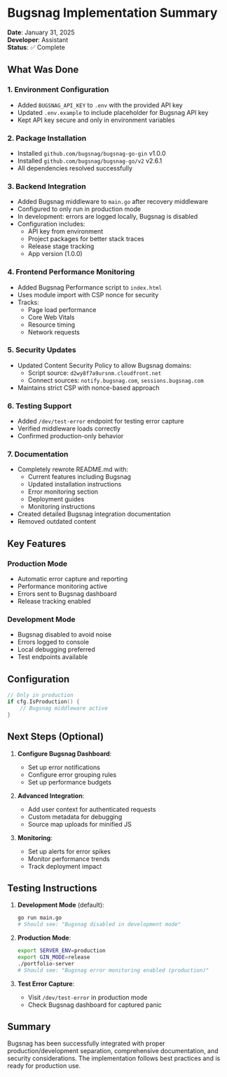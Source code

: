 # Bugsnag Implementation Summary

**Date**: January 31, 2025  
**Developer**: Assistant  
**Status**: ✅ Complete

## What Was Done

### 1. Environment Configuration
- Added `BUGSNAG_API_KEY` to `.env` with the provided API key
- Updated `.env.example` to include placeholder for Bugsnag API key
- Kept API key secure and only in environment variables

### 2. Package Installation
- Installed `github.com/bugsnag/bugsnag-go-gin` v1.0.0
- Installed `github.com/bugsnag/bugsnag-go/v2` v2.6.1
- All dependencies resolved successfully

### 3. Backend Integration
- Added Bugsnag middleware to `main.go` after recovery middleware
- Configured to only run in production mode
- In development: errors are logged locally, Bugsnag is disabled
- Configuration includes:
  - API key from environment
  - Project packages for better stack traces
  - Release stage tracking
  - App version (1.0.0)

### 4. Frontend Performance Monitoring
- Added Bugsnag Performance script to `index.html`
- Uses module import with CSP nonce for security
- Tracks:
  - Page load performance
  - Core Web Vitals
  - Resource timing
  - Network requests

### 5. Security Updates
- Updated Content Security Policy to allow Bugsnag domains:
  - Script source: `d2wy8f7a9ursnm.cloudfront.net`
  - Connect sources: `notify.bugsnag.com`, `sessions.bugsnag.com`
- Maintains strict CSP with nonce-based approach

### 6. Testing Support
- Added `/dev/test-error` endpoint for testing error capture
- Verified middleware loads correctly
- Confirmed production-only behavior

### 7. Documentation
- Completely rewrote README.md with:
  - Current features including Bugsnag
  - Updated installation instructions
  - Error monitoring section
  - Deployment guides
  - Monitoring instructions
- Created detailed Bugsnag integration documentation
- Removed outdated content

## Key Features

### Production Mode
- Automatic error capture and reporting
- Performance monitoring active
- Errors sent to Bugsnag dashboard
- Release tracking enabled

### Development Mode
- Bugsnag disabled to avoid noise
- Errors logged to console
- Local debugging preferred
- Test endpoints available

## Configuration

```go
// Only in production
if cfg.IsProduction() {
    // Bugsnag middleware active
}
```

## Next Steps (Optional)

1. **Configure Bugsnag Dashboard**:
   - Set up error notifications
   - Configure error grouping rules
   - Set up performance budgets

2. **Advanced Integration**:
   - Add user context for authenticated requests
   - Custom metadata for debugging
   - Source map uploads for minified JS

3. **Monitoring**:
   - Set up alerts for error spikes
   - Monitor performance trends
   - Track deployment impact

## Testing Instructions

1. **Development Mode** (default):
   ```bash
   go run main.go
   # Should see: "Bugsnag disabled in development mode"
   ```

2. **Production Mode**:
   ```bash
   export SERVER_ENV=production
   export GIN_MODE=release
   ./portfolio-server
   # Should see: "Bugsnag error monitoring enabled (production)"
   ```

3. **Test Error Capture**:
   - Visit `/dev/test-error` in production mode
   - Check Bugsnag dashboard for captured panic

## Summary

Bugsnag has been successfully integrated with proper production/development separation, comprehensive documentation, and security considerations. The implementation follows best practices and is ready for production use.